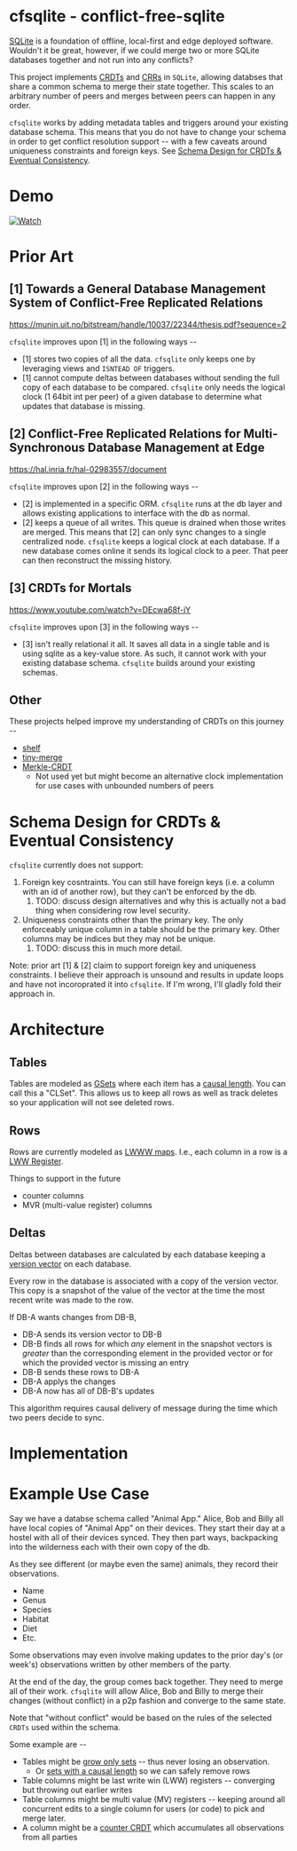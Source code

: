 # cfsqlite - conflict-free-sqlite

[SQLite](https://www.sqlite.org/index.html) is a foundation of offline, local-first and edge deployed software. Wouldn't it be great, however, if we could merge two or more SQLite databases together and not run into any conflicts?

This project implements [CRDTs](https://crdt.tech/) and [CRRs](https://hal.inria.fr/hal-02983557/document) in `SQLite`, allowing databses that share a common schema to merge their state together. This scales to an arbitrary number of peers and merges between peers can happen in any order.

`cfsqlite` works by adding metadata tables and triggers around your existing database schema. This means that you do not have to change your schema in order to get conflict resolution support -- with a few caveats around uniqueness constraints and foreign keys. See [Schema Design for CRDTs & Eventual Consistency](#schema-design-for-crdts--eventual-consistency).

# Demo

[![Watch](https://img.youtube.com/vi/TKOGItt04OA/maxresdefault.jpg)](https://youtu.be/TKOGItt04OA)

# Prior Art

## [1] Towards a General Database Management System of Conflict-Free Replicated Relations
https://munin.uit.no/bitstream/handle/10037/22344/thesis.pdf?sequence=2

`cfsqlite` improves upon [1] in the following ways --

- [1] stores two copies of all the data. `cfsqlite` only keeps one by leveraging views and `ISNTEAD OF` triggers.
- [1] cannot compute deltas between databases without sending the full copy of each database to be compared. `cfsqlite` only needs the logical clock (1 64bit int per peer) of a given database to determine what updates that database is missing.

## [2] Conflict-Free Replicated Relations for Multi-Synchronous Database Management at Edge
https://hal.inria.fr/hal-02983557/document

`cfsqlite` improves upon [2] in the following ways --

- [2] is implemented in a specific ORM. `cfsqlite` runs at the db layer and allows existing applications to interface with the db as normal.
- [2] keeps a queue of all writes. This queue is drained when those writes are merged. This means that [2] can only sync changes to a single centralized node. `cfsqlite` keeps a logical clock at each database. If a new database comes online it sends its logical clock to a peer. That peer can then reconstruct the missing history.

## [3] CRDTs for Mortals
https://www.youtube.com/watch?v=DEcwa68f-jY

`cfsqlite` improves upon [3] in the following ways --

- [3] isn't really relational it all. It saves all data in a single table and is using sqlite as a key-value store. As such, it cannot work with your existing database schema. `cfsqlite` builds around your existing schemas.

## Other

These projects helped improve my understanding of CRDTs on this journey --

- [shelf](https://github.com/dglittle/shelf)
- [tiny-merge](https://github.com/siliconjungle/tiny-merge)
- [Merkle-CRDT](https://arxiv.org/pdf/2004.00107.pdf)
  - Not used yet but might become an alternative clock implementation for use cases with unbounded numbers of peers

# Schema Design for CRDTs & Eventual Consistency

`cfsqlite` currently does not support:
1. Foreign key cosntraints. You can still have foreign keys (i.e. a column with an id of another row), but they can't be enforced by the db.
   1. TODO: discuss design alternatives and why this is actually not a bad thing when considering row level security.
2. Uniqueness constraints other than the primary key. The only enforceably unique column in a table should be the primary key. Other columns may be indices but they may not be unique.
   1. TODO: discuss this in much more detail.


Note: prior art [1] & [2] claim to support foreign key and uniqueness constraints. I believe their approach is unsound and results in update loops and have not incoroprated it into `cfsqlite`. If I'm wrong, I'll gladly fold their approach in.

# Architecture

## Tables

Tables are modeled as [GSets](https://en.wikipedia.org/wiki/Conflict-free_replicated_data_type#G-Set_(Grow-only_Set)) where each item has a [causal length](https://munin.uit.no/bitstream/handle/10037/19591/article.pdf?sequence=2). You can call this a "CLSet". This allows us to keep all rows as well as track deletes so your application will not see deleted rows.

## Rows

Rows are currently modeled as [LWWW maps](https://bartoszsypytkowski.com/crdt-map/#crdtmapwithlastwritewinsupdates). I.e., each column in a row is a [LWW Register](https://bartoszsypytkowski.com/operation-based-crdts-registers-and-sets/#lastwritewinsregister).

Things to support in the future
- counter columns
- MVR (multi-value register) columns

## Deltas

Deltas between databases are calculated by each database keeping a [version vector](https://en.wikipedia.org/wiki/Version_vector) on each database.

Every row in the database is associated with a copy of the version vector. This copy is a snapshot of the value of the vector at the time the most recent write was made to the row.

If DB-A wants changes from DB-B,
- DB-A sends its version vector to DB-B
- DB-B finds all rows for which _any_ element in the snapshot vectors is _greater_ than the corresponding element in the provided vector or for which the provided vector is missing an entry
- DB-B sends these rows to DB-A
- DB-A applys the changes
- DB-A now has all of DB-B's updates

This algorithm requires causal delivery of message during the time which two peers decide to sync.

# Implementation

# Example Use Case
Say we have a databse schema called "Animal App." Alice, Bob and Billy all have local copies of "Animal App" on their devices. They start their day at a hostel with all of their devices synced. They then part ways, backpacking into the wilderness each with their own copy of the db.

As they see different (or maybe even the same) animals, they record their observations. 
- Name
- Genus
- Species
- Habitat
- Diet
- Etc.

Some observations may even involve making updates to the prior day's (or week's) observations written by other members of the party.

At the end of the day, the group comes back together. They need to merge all of their work. `cfsqlite` will allow Alice, Bob and Billy to merge their changes (without conflict) in a p2p fashion and converge to the same state.

Note that "without conflict" would be based on the rules of the selected `CRDTs` used within the schema.

Some example are --
- Tables might be [grow only sets](https://en.wikipedia.org/wiki/Conflict-free_replicated_data_type#G-Set_(Grow-only_Set)) -- thus never losing an observation.
  - Or [sets with a causal length](https://www.youtube.com/watch?v=l4JxlK8Qzvs) so we can safely remove rows
- Table columns might be last write win (LWW) registers -- converging but throwing out earlier writes
- Table columns might be multi value (MV) registers -- keeping around all concurrent edits to a single column for users (or code) to pick and merge later.
- A column might be a [counter CRDT](https://www.cs.utexas.edu/~rossbach/cs380p-fall2019/papers/Counters.html) which accumulates all observations from all parties
